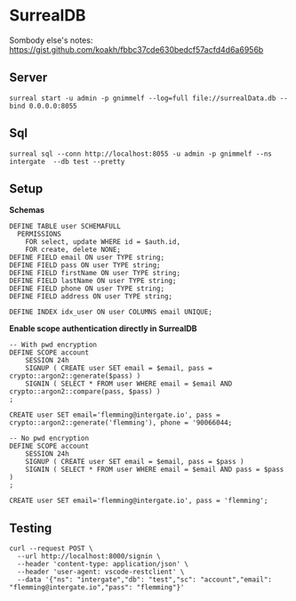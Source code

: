 # SurrealDB

Sombody else's notes:
https://gist.github.com/koakh/fbbc37cde630bedcf57acfd4d6a6956b

## Server

```
surreal start -u admin -p gnimmelf --log=full file://surrealData.db --bind 0.0.0.0:8055
```

## Sql

```
surreal sql --conn http://localhost:8055 -u admin -p gnimmelf --ns intergate  --db test --pretty
```

## Setup

**Schemas**

```
DEFINE TABLE user SCHEMAFULL
  PERMISSIONS
    FOR select, update WHERE id = $auth.id,
    FOR create, delete NONE;
DEFINE FIELD email ON user TYPE string;
DEFINE FIELD pass ON user TYPE string;
DEFINE FIELD firstName ON user TYPE string;
DEFINE FIELD lastName ON user TYPE string;
DEFINE FIELD phone ON user TYPE string;
DEFINE FIELD address ON user TYPE string;

DEFINE INDEX idx_user ON user COLUMNS email UNIQUE;
```

**Enable scope authentication directly in SurrealDB**

```
-- With pwd encryption
DEFINE SCOPE account
	SESSION 24h
	SIGNUP ( CREATE user SET email = $email, pass = crypto::argon2::generate($pass) )
	SIGNIN ( SELECT * FROM user WHERE email = $email AND crypto::argon2::compare(pass, $pass) )
;

CREATE user SET email='flemming@intergate.io', pass = crypto::argon2::generate('flemming'), phone = '90066044;
```

```
-- No pwd encryption
DEFINE SCOPE account
	SESSION 24h
	SIGNUP ( CREATE user SET email = $email, pass = $pass )
	SIGNIN ( SELECT * FROM user WHERE email = $email AND pass = $pass )
;

CREATE user SET email='flemming@intergate.io', pass = 'flemming';
```

## Testing

```
curl --request POST \
  --url http://localhost:8000/signin \
  --header 'content-type: application/json' \
  --header 'user-agent: vscode-restclient' \
  --data '{"ns": "intergate","db": "test","sc": "account","email": "flemming@intergate.io","pass": "flemming"}'
```
